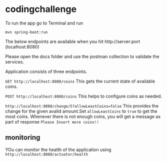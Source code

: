 # codingchallenge

To run the app go to Terminal and run

```mvn spring-boot:run```

The below endpoints are available when you hit http://server:port (localhost:8080)

Please open the docs folder and use the postman collection to validate the services.

Application consists of three endpoints.

```GET http://localhost:8080/coins```
This gets the current state of available coins.

```POST http://localhost:8080/coins```
This helps to configure coins as needed.

```http://localhost:8080/change/5?allowLeastCoins=false```
This provides the change for the given avalid amount.Set ```allowLeastCoins``` to ```true``` to get the most coins.
Whenever there is not enough coins, you will get a message as part of response  ```Please Insert more coins!!```

## monitoring
YOu can monitor the health of the application using ```http://localhost:8080/actuator/health```
